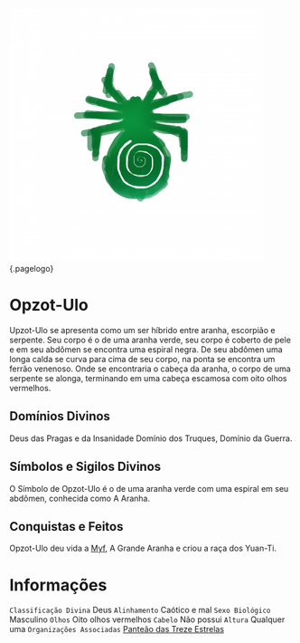 <!-- TITLE: Opzot-Ulo -->
<!-- SUBTITLE: Deus das Pragas e da Insanidade -->
![B 58 Ded 9 C 7 Cc 12 B 9 E 566828 Ac 2506 B 7 C 7](/uploads/simbolos-divinos/b-58-ded-9-c-7-cc-12-b-9-e-566828-ac-2506-b-7-c-7.png "B 58 Ded 9 C 7 Cc 12 B 9 E 566828 Ac 2506 B 7 C 7"){.pagelogo}

# Opzot-Ulo
Upzot-Ulo se apresenta como um ser híbrido entre aranha, escorpião e serpente. Seu corpo é o de uma aranha verde, seu corpo é coberto de pele e em seu abdômen se encontra uma espiral negra. De seu abdômen uma longa calda se curva para cima de seu corpo, na ponta se encontra um ferrão venenoso. Onde se encontraria o cabeça da aranha, o corpo de uma serpente se alonga, terminando em uma cabeça escamosa com oito olhos vermelhos.

## Domínios Divinos
Deus das Pragas e da Insanidade Domínio dos Truques, Domínio da Guerra.

## Símbolos e Sigilos Divinos
O Símbolo de Opzot-Ulo é o de uma aranha verde com uma espiral em seu abdômen, conhecida como A Aranha.

## Conquistas e Feitos
Opzot-Ulo deu vida a [Myf](), A Grande Aranha e criou a raça dos Yuan-Ti.

# Informações
`Classificação Divina` Deus
`Alinhamento` Caótico e mal 
`Sexo Biológico` Masculino 
`Olhos` Oito olhos vermelhos
`Cabelo` Não possui
`Altura` Qualquer uma 
`Organizações Associadas` [Panteão das Treze Estrelas](http://localhost/divindades/panteao-das-treze-estrelas#panteao-das-treze-estrelas)
